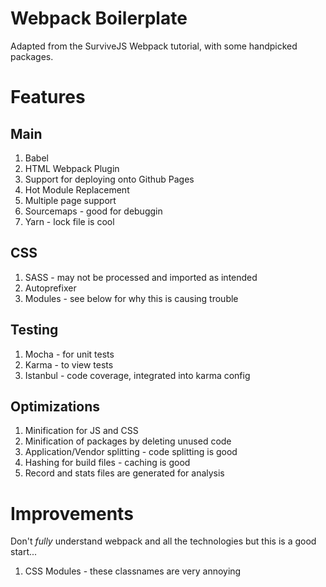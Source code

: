 # Webpack Boilerplate
Adapted from the SurviveJS Webpack tutorial, with some handpicked packages.

# Features
## Main
1. Babel
2. HTML Webpack Plugin
3. Support for deploying onto Github Pages
4. Hot Module Replacement
5. Multiple page support
6. Sourcemaps - good for debuggin
7. Yarn - lock file is cool

## CSS
1. SASS - may not be processed and imported as intended
2. Autoprefixer
3. Modules - see below for why this is causing trouble

## Testing
1. Mocha - for unit tests
2. Karma - to view tests
3. Istanbul - code coverage, integrated into karma config

## Optimizations
1. Minification for JS and CSS
2. Minification of packages by deleting unused code
3. Application/Vendor splitting - code splitting is good
4. Hashing for build files - caching is good
5. Record and stats files are generated for analysis

# Improvements
Don't _fully_ understand webpack and all the technologies but this is a good start...
1. CSS Modules - these classnames are very annoying